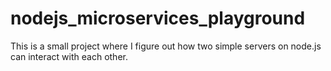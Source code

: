 # nodejs_microservices_playground

This is a small project where I figure out how two simple servers on node.js can interact with each other.

